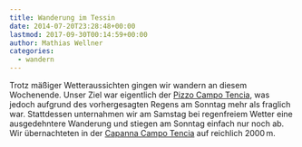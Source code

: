 ```yaml
---
title: Wanderung im Tessin
date: 2014-07-20T23:28:48+00:00
lastmod: 2017-09-30T00:14:59+00:00
author: Mathias Wellner
categories:
  - wandern
---
```

Trotz mäßiger Wetteraussichten gingen wir wandern an diesem Wochenende. Unser Ziel war eigentlich der <a href="http://de.wikipedia.org/wiki/Pizzo_Campo_Tencia" title="Pizzo Campo Tencia" target="_blank">Pizzo Campo Tencia</a>, was jedoch aufgrund des vorhergesagten Regens am Sonntag mehr als fraglich war. Stattdessen unternahmen wir am Samstag bei regenfreiem Wetter eine ausgedehntere Wanderung und stiegen am Sonntag einfach nur noch ab. Wir übernachteten in der <a href="http://www.campotencia.ch/capanna.php?l=t" title="Capanna Campo Tencia" target="_blank">Capanna Campo Tencia</a> auf reichlich 2000&thinsp;m. 
